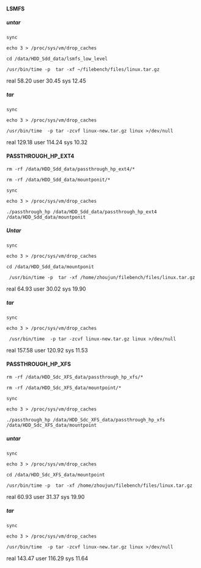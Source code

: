 #### LSMFS

##### untar

```
sync

echo 3 > /proc/sys/vm/drop_caches

cd /data/HDD_Sdd_data/lsmfs_low_level

/usr/bin/time -p  tar -xf ~/filebench/files/linux.tar.gz
```


real 58.20
user 30.45
sys 12.45

##### tar

```
sync

echo 3 > /proc/sys/vm/drop_caches

/usr/bin/time  -p tar -zcvf linux-new.tar.gz linux >/dev/null
```

real 129.18
user 114.24
sys 10.32



#### PASSTHROUGH_HP_EXT4

```
rm -rf /data/HDD_Sdd_data/passthrough_hp_ext4/*

rm -rf /data/HDD_Sdd_data/mountponit/*

sync

echo 3 > /proc/sys/vm/drop_caches

./passthrough_hp /data/HDD_Sdd_data/passthrough_hp_ext4 /data/HDD_Sdd_data/mountponit
```



##### Untar

```
sync

echo 3 > /proc/sys/vm/drop_caches

cd /data/HDD_Sdd_data/mountponit

 /usr/bin/time -p  tar -xf /home/zhoujun/filebench/files/linux.tar.gz 
```


real 64.93
user 30.02
sys 19.90

##### tar

```
sync

echo 3 > /proc/sys/vm/drop_caches

 /usr/bin/time  -p tar -zcvf linux-new.tar.gz linux >/dev/null
```


real 157.58
user 120.92
sys 11.53



#### PASSTHROUGH_HP_XFS

```
rm -rf /data/HDD_Sdc_XFS_data/passthrough_hp_xfs/*

rm -rf /data/HDD_Sdc_XFS_data/mountpoint/*

sync

echo 3 > /proc/sys/vm/drop_caches

./passthrough_hp /data/HDD_Sdc_XFS_data/passthrough_hp_xfs /data/HDD_Sdc_XFS_data/mountpoint
```

##### untar

```
sync

echo 3 > /proc/sys/vm/drop_caches

cd /data/HDD_Sdc_XFS_data/mountpoint

/usr/bin/time -p  tar -xf /home/zhoujun/filebench/files/linux.tar.gz
```


real 60.93
user 31.37
sys 19.90

##### tar

```
sync

echo 3 > /proc/sys/vm/drop_caches

/usr/bin/time  -p tar -zcvf linux-new.tar.gz linux >/dev/null
```


real 143.47
user 116.29
sys 11.64



